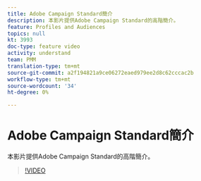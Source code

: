 ```yaml
---
title: Adobe Campaign Standard簡介
description: 本影片提供Adobe Campaign Standard的高階簡介。
feature: Profiles and Audiences
topics: null
kt: 3993
doc-type: feature video
activity: understand
team: PMM
translation-type: tm+mt
source-git-commit: a2f194821a9ce06272eaed979ee2d8c62cccac2b
workflow-type: tm+mt
source-wordcount: '34'
ht-degree: 0%

---
```



# Adobe Campaign Standard簡介

本影片提供Adobe Campaign Standard的高階簡介。

>[!VIDEO](https://video.tv.adobe.com/v/27072?quality=12)
